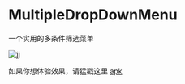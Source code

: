 # MultipleDropDownMenu

一个实用的多条件筛选菜单

![jj](https://cloud.githubusercontent.com/assets/6917228/8301521/01279a94-19c1-11e5-9ad9-193eb4736c51.gif)

如果你想体验效果，请猛戳这里 <a href="https://raw.githubusercontent.com/dongjunkun/MultipleDropDownMenu/master/simple.apk">apk</a>
